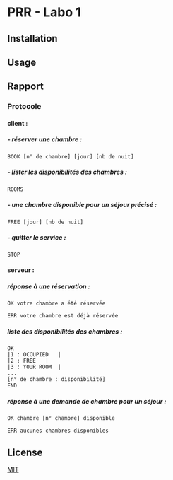 # PRR - Labo 1

## Installation

## Usage

## Rapport
### Protocole

#### client :

##### - réserver une chambre :

```http
BOOK [n° de chambre] [jour] [nb de nuit] 
```

##### - lister les disponibilités des chambres :

```http
ROOMS
```

##### - une chambre disponible pour un séjour précisé :

```http
FREE [jour] [nb de nuit]
```

##### - quitter le service :

```http
STOP
```

#### serveur :

##### réponse à une réservation :

```http
OK votre chambre a été réservée
```

```http
ERR votre chambre est déjà réservée
```

##### liste des disponibilités des chambres :

```http
OK
|1 : OCCUPIED	|
|2 : FREE	|			
|3 : YOUR ROOM	|
...
[n° de chambre : disponibilité]
END
```

##### réponse à une demande de chambre pour un séjour :

```http
OK chambre [n° chambre] disponible
```

```http
ERR aucunes chambres disponibles
```

## License
[MIT](https://choosealicense.com/licenses/mit/)
